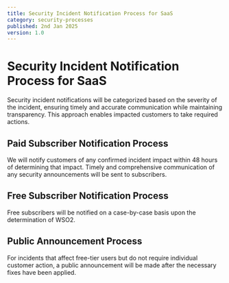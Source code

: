 ```yaml
---
title: Security Incident Notification Process for SaaS
category: security-processes
published: 2nd Jan 2025
version: 1.0
---
```


# Security Incident Notification Process for SaaS

Security incident notifications will be categorized based on the severity of the incident, ensuring timely and accurate communication while maintaining transparency. This approach enables impacted customers to take required actions.

## Paid Subscriber Notification Process

We will notify customers of any confirmed incident impact within 48 hours of determining that impact.
Timely and comprehensive communication of any security announcements will be sent to subscribers.

## Free Subscriber Notification Process
Free subscribers will be notified on a case-by-case basis upon the determination of WSO2.
## Public Announcement Process

For incidents that affect free-tier users but do not require individual customer action, a public announcement will be made after the necessary fixes have been applied.
